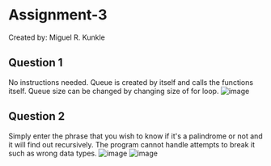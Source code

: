 # Assignment-3
Created by: Miguel R. Kunkle

Question 1
--------------------------------
No instructions needed. Queue is created by itself and calls the functions itself. Queue size can be changed by changing size of for loop.
![image](https://user-images.githubusercontent.com/98611485/206257536-1208fb43-c99a-4958-a505-3b791e311578.png)

Question 2
--------------------------------
Simply enter the phrase that you wish to know if it's a palindrome or not and it will find out recursively. The program cannot handle attempts to break it such as
wrong data types.
![image](https://user-images.githubusercontent.com/98611485/206287360-ca0a90ed-5ad7-4d77-aa59-64ae96b71867.png)
![image](https://user-images.githubusercontent.com/98611485/206287419-57169e47-155f-4cf6-a2c5-22b643b17246.png)
